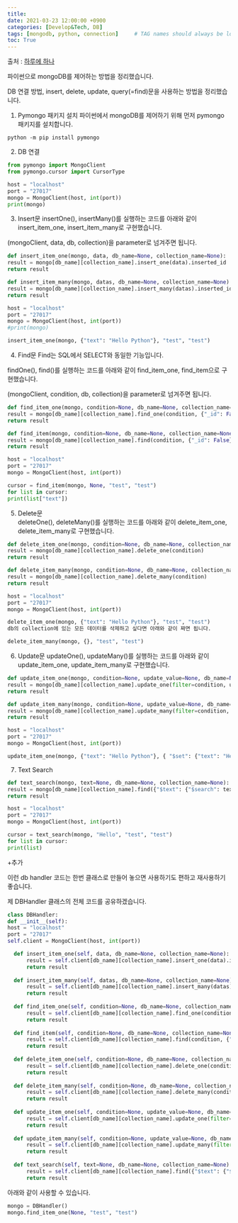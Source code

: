 ```yaml
---
title: 
date: 2021-03-23 12:00:00 +0900
categories: [Develop&Tech, DB]
tags: [mongodb, python, connection]     # TAG names should always be lowercase
toc: True
---
```

출처 : [하루에 하나](https://popcorn16.tistory.com/122)

파이썬으로 mongoDB를 제어하는 방법을 정리했습니다.

DB 연결 방법, insert, delete, update, query(=find)문을 사용하는 방법을 정리했습니다.

1. Pymongo 패키지 설치
파이썬에서 mongoDB를 제어하기 위해 먼저 pymongo 패키지를 설치합니다.

```
python -m pip install pymongo
```

2. DB 연결  

```python
from pymongo import MongoClient
from pymongo.cursor import CursorType

host = "localhost"
port = "27017"
mongo = MongoClient(host, int(port))
print(mongo)
```





3. Insert문
insertOne(), insertMany()를 실행하는 코드를 아래와 같이 insert_item_one, insert_item_many로 구현했습니다.

(mongoClient, data, db, collection)을 parameter로 넘겨주면 됩니다.  

```python
def insert_item_one(mongo, data, db_name=None, collection_name=None):
result = mongo[db_name][collection_name].insert_one(data).inserted_id
return result

def insert_item_many(mongo, datas, db_name=None, collection_name=None):
result = mongo[db_name][collection_name].insert_many(datas).inserted_ids
return result

host = "localhost"
port = "27017"
mongo = MongoClient(host, int(port))
#print(mongo)

insert_item_one(mongo, {"text": "Hello Python"}, "test", "test")
```

4. Find문
Find는 SQL에서 SELECT와 동일한 기능입니다.

findOne(), find()를 실행하는 코드를 아래와 같이 find_item_one, find_item으로 구현했습니다.

(mongoClient, condition, db, collection)을 parameter로 넘겨주면 됩니다.  

```python
def find_item_one(mongo, condition=None, db_name=None, collection_name=None):
result = mongo[db_name][collection_name].find_one(condition, {"_id": False})
return result

def find_item(mongo, condition=None, db_name=None, collection_name=None):
result = mongo[db_name][collection_name].find(condition, {"_id": False}, no_cursor_timeout=True, cursor_type=CursorType.EXHAUST)
return result

host = "localhost"
port = "27017"
mongo = MongoClient(host, int(port))

cursor = find_item(mongo, None, "test", "test")
for list in cursor:
print(list["text"])
```

5. Delete문  
deleteOne(), deleteMany()를 실행하는 코드를 아래와 같이 delete_item_one, delete_item_many로 구현했습니다.

```python
def delete_item_one(mongo, condition=None, db_name=None, collection_name=None):
result = mongo[db_name][collection_name].delete_one(condition)
return result

def delete_item_many(mongo, condition=None, db_name=None, collection_name=None):
result = mongo[db_name][collection_name].delete_many(condition)
return result

host = "localhost"
port = "27017"
mongo = MongoClient(host, int(port))

delete_item_one(mongo, {"text": "Hello Python"}, "test", "test")
db의 collection에 있는 모든 데이터를 삭제하고 싶다면 아래와 같이 짜면 됩니다.

delete_item_many(mongo, {}, "test", "test")
```

6. Update문
updateOne(), updateMany()를 실행하는 코드를 아래와 같이 update_item_one, update_item_many로 구현했습니다.  
   
```python
def update_item_one(mongo, condition=None, update_value=None, db_name=None, collection_name=None):
result = mongo[db_name][collection_name].update_one(filter=condition, update=update_value)
return result

def update_item_many(mongo, condition=None, update_value=None, db_name=None, collection_name=None):
result = mongo[db_name][collection_name].update_many(filter=condition, update=update_value)
return result

host = "localhost"
port = "27017"
mongo = MongoClient(host, int(port))

update_item_one(mongo, {"text": "Hello Python"}, { "$set": {"text": "Hello Kotlin"}}, "test", "test")
```
7. Text Search  

```python
def text_search(mongo, text=None, db_name=None, collection_name=None):
result = mongo[db_name][collection_name].find({"$text": {"$search": text}})
return result

host = "localhost"
port = "27017"
mongo = MongoClient(host, int(port))

cursor = text_search(mongo, "Hello", "test", "test")
for list in cursor:
print(list)
```

+추가


이런 db handler 코드는 한번 클래스로 만들어 놓으면 사용하기도 편하고 재사용하기 좋습니다.

제 DBHandler 클래스의 전체 코드를 공유하겠습니다.  

```python
class DBHandler:
def __init__(self):
host = "localhost"
port = "27017"
self.client = MongoClient(host, int(port))

  def insert_item_one(self, data, db_name=None, collection_name=None):
      result = self.client[db_name][collection_name].insert_one(data).inserted_id
      return result
  
  def insert_item_many(self, datas, db_name=None, collection_name=None):
      result = self.client[db_name][collection_name].insert_many(datas).inserted_ids
      return result
  
  def find_item_one(self, condition=None, db_name=None, collection_name=None):
      result = self.client[db_name][collection_name].find_one(condition, {"_id": False})
      return result
  
  def find_item(self, condition=None, db_name=None, collection_name=None):
      result = self.client[db_name][collection_name].find(condition, {"_id": False}, no_cursor_timeout=True, cursor_type=CursorType.EXHAUST)
      return result
  
  def delete_item_one(self, condition=None, db_name=None, collection_name=None):
      result = self.client[db_name][collection_name].delete_one(condition)
      return result
  
  def delete_item_many(self, condition=None, db_name=None, collection_name=None):
      result = self.client[db_name][collection_name].delete_many(condition)
      return result
  
  def update_item_one(self, condition=None, update_value=None, db_name=None, collection_name=None):
      result = self.client[db_name][collection_name].update_one(filter=condition, update=update_value)
      return result
  
  def update_item_many(self, condition=None, update_value=None, db_name=None, collection_name=None):
      result = self.client[db_name][collection_name].update_many(filter=condition, update=update_value)
      return result
  
  def text_search(self, text=None, db_name=None, collection_name=None):
      result = self.client[db_name][collection_name].find({"$text": {"$search": text}})
      return result
```

아래와 같이 사용할 수 있습니다.  

```python
mongo = DBHandler()
mongo.find_item_one(None, "test", "test")
```
